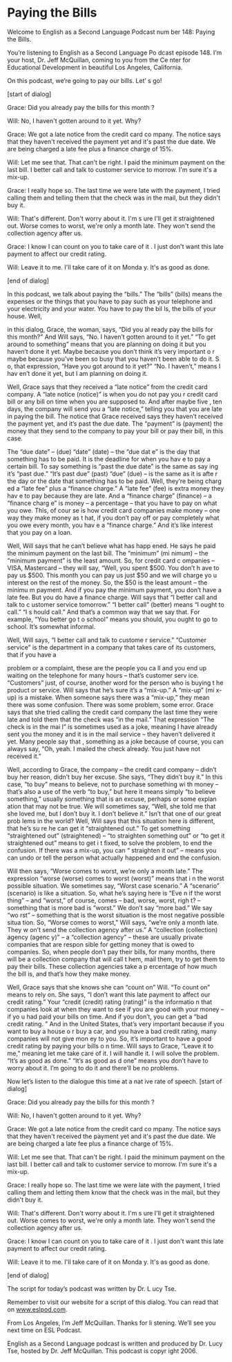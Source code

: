 # Paying the Bills

Welcome to English as a Second Language Podcast num ber 148: Paying the Bills. 

You’re listening to English as a Second Language Po dcast episode 148. I’m your host, Dr. Jeff McQuillan, coming to you from the Ce nter for Educational Development in beautiful Los Angeles, California. 

On this podcast, we’re going to pay our bills. Let’ s go! 

[start of dialog] 

Grace: Did you already pay the bills for this month ? 

Will: No, I haven't gotten around to it yet. Why? 

Grace: We got a late notice from the credit card co mpany. The notice says that they haven't received the payment yet and it's past  the due date. We are being charged a late fee plus a finance charge of 15%.  

Will: Let me see that. That can't be right. I paid the minimum payment on the last bill. I better call and talk to customer service to morrow. I'm sure it's a mix-up. 

Grace: I really hope so. The last time we were late  with the payment, I tried calling them and telling them that the check was in  the mail, but they didn't buy it. 

Will: That's different. Don't worry about it. I'm s ure I'll get it straightened out. Worse comes to worst, we're only a month late. They  won't send the collection agency after us.  

Grace: I know I can count on you to take care of it . I just don't want this late payment to affect our credit rating.  

Will: Leave it to me. I'll take care of it on Monda y. It's as good as done. 

[end of dialog] 

In this podcast, we talk about paying the “bills.” The “bills” (bills) means the expenses or the things that you have to pay such as  your telephone and your electricity and your water. You have to pay the bil ls, the bills of your house. Well,  

in this dialog, Grace, the woman, says, “Did you al ready pay the bills for this month?” And Will says, “No. I haven’t gotten around  to it yet.” “To get around to something” means that you are planning on doing it but you haven’t done it yet. Maybe because you don’t think it’s very important o r maybe because you’ve been so busy that you haven’t been able to do it. S o, that expression, “Have you got around to it yet?” “No. I haven’t,” means I hav en’t done it yet, but I am planning on doing it. 

Well, Grace says that they received a “late notice”  from the credit card company. A “late notice (notice)” is when you do not pay you r credit card bill or any bill on time when you are supposed to. And after maybe five , ten days, the company will send you a “late notice,” telling you that you are late in paying the bill. The notice that Grace received says they haven’t received the payment yet, and it’s past the due date. The “payment” is (payment) the money that  they send to the company to pay your bill or pay their bill, in this case.  

The “due date” – (due) “date” (date) – the “due dat e” is the day that something has to be paid. It is the deadline for when you hav e to pay a certain bill. To say something is “past the due date” is the same as say ing it’s “past due.” “It’s past due” (past) “due” (due) – is the same as it is afte r the day or the date that something has to be paid. Well, they’re being charg ed a “late fee” plus a “finance charge.” A “late fee” (fee) is extra money they hav e to pay because they are late. And a “finance charge” (finance) – a “finance charg e” is money – a percentage – that you have to pay on what you owe. This, of cour se is how credit card companies make money – one way they make money as t hat, if you don’t pay off or pay completely what you owe every month, you hav e a “finance charge.” And it’s like interest that you pay on a loan.  

Well, Will says that he can’t believe what has happ ened. He says he paid the minimum payment on the last bill. The “minimum” (mi nimum) – the “minimum payment” is the least amount. So, for credit card c ompanies – VISA, Mastercard – they will say, “Well, you spent $500. You don’t h ave to pay us $500. This month you can pay us just $50 and we will charge yo u interest on the rest of the money. So, the $50 is the least amount – the minimu m payment. And if you pay the minimum payment, you don’t have a late fee. But  you do have a finance charge. Will says that “I better call and talk to c ustomer service tomorrow.” “I better call” (better) means “I ought to call.” “I s hould call.” And that’s a common way that we say that. For example, “You better go t o school” means you should, you ought to go to school. It’s somewhat informal.  

Well, Will says, “I better call and talk to custome r service.” “Customer service” is the department in a company that takes care of its customers, that if you have a  

problem or a complaint, these are the people you ca ll and you end up waiting on the telephone for many hours – that’s customer serv ice. “Customers” just, of course, another word for the person who is buying t he product or service. Will says that he’s sure it’s a “mix-up.” A “mix-up” (mi x-up) is a mistake. When someone says there was a “mix-up,” they mean there was some confusion. There was some problem, some error. Grace says that  she tried calling the credit card company the last time they were late and told them that the check was “in the mail.” That expression “The check is in the mai l” is sometimes used as a joke, meaning I have already sent you the money and  it is in the mail service – they haven’t delivered it yet. Many people say that , something as a joke because of course, you can always say, “Oh, yeah. I mailed the check already. You just have not received it.”  

Well, according to Grace, the company – the credit card company – didn’t buy her reason, didn’t buy her excuse. She says, “They didn’t buy it.” In this case, “to buy” means to believe, not to purchase something wi th money – that’s also a use of the verb “to buy,” but here it means simply “to believe something,” usually something that is an excuse, perhaps or some explan ation that may not be true. We will sometimes say, “Well, she told me that she loved me, but I don’t buy it. I don’t believe it.” Isn’t that one of our great prob lems in the world? Well, Will says that this situation here is different, that he’s su re he can get it “straightened out.” To get something “straightened out” (straightened) – “to straighten something out” or “to get it straightened out” means to get i t fixed, to solve the problem, to end the confusion. If there was a mix-up, you can “ straighten it out” – means you can undo or tell the person what actually happened and end the confusion.  

Will then says, “Worse comes to worst, we’re only a  month late.” The expression “worse (worse) comes to worst (worst)” means that i n the worst possible situation. We sometimes say, “Worst case scenario.”  A “scenario” (scenario) is like a situation. So, what he’s saying here is “Eve n if the worst thing” – and “worst,” of course, comes – bad, worse, worst, righ t? – something that is more bad is “worst.” We don’t say “more bad.” We say “wo rst” – something that is the worst situation is the most negative possible situa tion. So, “Worse comes to worst,” Will says, “we’re only a month late. They w on’t send the collection agency after us.” A “collection (collection) agency (agenc y)” – a “collection agency” – these are usually private companies that are respon sible for getting money that is owed to companies. So, when people don’t pay their bills, for many months, there will be a collection company that will call t hem, mail them, try to get them to pay their bills. These collection agencies take a p ercentage of how much the bill is, and that’s how they make money.  

Well, Grace says that she knows she can “count on” Will. “To count on” means to rely on. She says, “I don’t want this late payment to affect our credit rating.” Your “credit (credit) rating (rating)” is the informatio n that companies look at when they want to see if you are good with your money – if yo u had paid your bills on time. And if you don’t, you can get a “bad credit rating. ” And in the United States, that’s very important because if you want to buy a house o r buy a car, and you have a bad credit rating, many companies will not give mon ey to you. So, it’s important to have a good credit rating by paying your bills o n time. Will says to Grace, “Leave it to me,” meaning let me take care of it. I  will handle it. I will solve the problem. “It’s as good as done.” “It’s as good as d one” means you don’t have to worry about it. I’m going to do it and there’ll be no problems. 

Now let’s listen to the dialogue this time at a nat ive rate of speech. [start of dialog] 

Grace: Did you already pay the bills for this month ? 

Will: No, I haven't gotten around to it yet. Why? 

Grace: We got a late notice from the credit card co mpany. The notice says that they haven't received the payment yet and it's past  the due date. We are being charged a late fee plus a finance charge of 15%.  

Will: Let me see that. That can't be right. I paid the minimum payment on the last bill. I better call and talk to customer service to morrow. I'm sure it's a mix-up. 

Grace: I really hope so. The last time we were late  with the payment, I tried calling them and letting them know  that the check was in the mail, but they didn't buy it. 

Will: That's different. Don't worry about it. I'm s ure I'll get it straightened out. Worse comes to worst, we're only a month late. They  won't send the collection agency after us.  

Grace: I know I can count on you to take care of it . I just don't want this late payment to affect our credit rating.  

Will: Leave it to me. I'll take care of it on Monda y. It's as good as done. 

[end of dialog] 

The script for today’s podcast was written by Dr. L ucy Tse.  

 Remember to visit our website for a script of this dialog. You can read that on www.eslpod.com.  

From Los Angeles, I’m Jeff McQuillan. Thanks for li stening. We’ll see you next time on ESL Podcast. 

English as a Second Language podcast is written and  produced by Dr. Lucy Tse, hosted by Dr. Jeff McQuillan. This podcast is copyr ight 2006.

